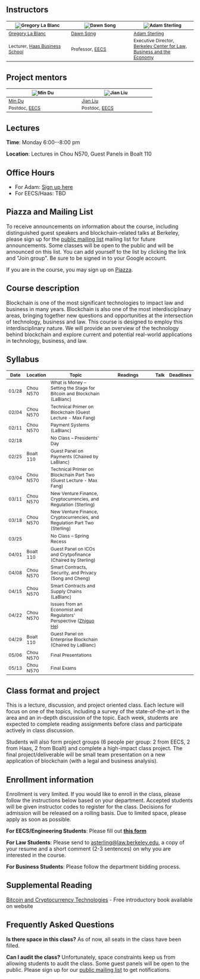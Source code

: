 ## Instructors

<table style="table-layout: fixed; font-size: 88%;">
  <thead>
    <tr>
      <th style="width: 25%;"><img src="http://facultybio.haas.berkeley.edu/wp-content/uploads/lablanc2.JPG" alt="Gregory La Blanc"></th>
      <th style="width: 25%;"><img src="https://people.eecs.berkeley.edu/~dawnsong/dawn-berkeley.jpg" alt="Dawn Song"></th>
      <th style="width: 25%;"><img src="https://www.law.berkeley.edu/wp-content/uploads/2016/10/sterling_adam_210x270-210x270.jpg" alt="Adam Sterling"></th>
    </tr>
  </thead>
  <tbody>
    <tr>
      <td><a href="http://facultybio.haas.berkeley.edu/faculty-list/lablanc-gregory/">Gregory La Blanc</a></td>
      <td><a href="https://people.eecs.berkeley.edu/~dawnsong/">Dawn Song</a></td>
      <td><a href="https://www.law.berkeley.edu/our-faculty/faculty-profiles/adam-sterling/">Adam Sterling</a></td>
    </tr>
    <tr>
      <td>Lecturer, <a href="http://haas.berkeley.edu/">Haas Business School</a></td>
      <td>Professor, <a href="https://eecs.berkeley.edu/">EECS</a></td>
      <td>Executive Director, <a href="https://www.law.berkeley.edu/research/berkeley-center-for-law-business-and-the-economy/">Berkeley Center for Law, Business and the Economy</a></td>
    </tr>
  </tbody>
</table>

## Project mentors

<table style="table-layout: fixed; font-size: 88%;">
  <thead>
    <tr>
      <th style="width: 25%;"><img src="http://www.cs.utah.edu/~mind/images/mindu.jpg" alt="Min Du"></th>
      <th style="width: 25%;"><img src="https://people.eecs.berkeley.edu/~jian.liu/images/1.jpg" alt="Jian Liu"></th>
    </tr>
  </thead>
  <tbody>
    <tr>
      <td><a href="">Min Du</a></td>
      <td><a href="https://people.eecs.berkeley.edu/~jian.liu/#">Jian Liu</a></td>    
    </tr>
    <tr>
      <td>Postdoc, <a href="https://eecs.berkeley.edu/">EECS</a></td>
      <td>Postdoc, <a href="https://eecs.berkeley.edu/">EECS</a></td>
    </tr>
  </tbody>
</table>

## Lectures

**Time**: Monday 6:00--8:00 pm

**Location**: Lectures in Chou N570, Guest Panels in Boalt 110

## Office Hours

- For Adam: [Sign up here](https://calendly.com/adam-b-sterling/adam-sterling-office-hours)
- For EECS/Haas: TBD

## Piazza and Mailing List

To receive announcements on information about the course, including distinguished guest speakers and blockchain-related talks at Berkeley, please sign up for the [public mailing list](https://groups.google.com/forum/#!forum/berkeley-blockchain) mailing list for future announcements. Some classes will be open to the public and will be announced on this list. You can add yourself to the list by clicking the link and "Join group". Be sure to be signed in to your Google account.

If you are in the course, you may sign up on [Piazza](https://piazza.com/berkeley/spring2018/cs294144).


## Course description
Blockchain is one of the most significant technologies to impact law and business in many years. Blockchain is also one of the most interdisciplinary areas, bringing together new questions and opportunities at the intersection of technology, business and law. This course is designed to employ this interdisciplinary nature. We will provide an overview of the technology behind blockchain and explore current and potential real-world applications in technology, business, and law. 

## Syllabus
<table style="table-layout: fixed; font-size: 88%;">
  <thead>
    <tr>
      <th style="width: 5%;">Date</th>
      <th style="width: 5%;">Location</th>
      <th style="width: 40%;">Topic</th>
      <th style="width: 50%;">Readings</th>
      <th style="width: 20%;">Talk</th>
      <th style="width: 10%;">Deadlines</th>
    </tr>
  </thead>
  <tbody>
    <tr>
      <td>01/28</td>
      <td>Chou N570</td>
      <td>What is Money – Setting the Stage for Bitcoin and Blockchain (LaBlanc)</td>
      <td></td>
      <td></td>
      <td></td>
    </tr>
    <tr>
      <td>02/04</td>
      <td>Chou N570</td>
      <td>Technical Primer on Blockchain (Guest Lecture - Max Fang)</td>
      <td></td>
      <td></td>
      <td></td>
    </tr>
    <tr>
      <td>02/11</td>
      <td>Chou N570</td>
      <td>Payment Systems (LaBlanc)</td>
      <td></td>
      <td></td>
      <td></td>
    </tr>
    <tr>
      <td>02/18</td>
      <td></td>
      <td>No Class – Presidents' Day</td>
      <td></td>
      <td></td>
      <td></td>
    </tr>
    <tr>
      <td>02/25</td>
      <td>Boalt 110</td>
      <td>Guest Panel on Payments (Chaired by LaBlanc)</td>
      <td></td>
      <td></td> 
      <td></td>
    </tr>
    <tr>
      <td>03/04</td>
      <td>Chou N570</td>
      <td>Technical Primer on Blockchain Part Two (Guest Lecture - Max Fang)</td>
      <td></td>
      <td></td>
      <td></td>
    </tr>
    <tr>
      <td>03/11</td>
      <td>Chou N570</td>
      <td>New Venture Finance, Cryptocurrencies, and Regulation (Sterling)</td>
      <td></td>
      <td></td>
      <td></td>
    </tr>
    <tr>
      <td>03/18</td>
      <td>Chou N570</td>
      <td>New Venture Finance, Cryptocurrencies, and Regulation Part Two (Sterling)</td>
      <td></td>
      <td></td>
      <td></td>
    </tr>
    <tr>
      <td>03/25</td>
      <td></td>
      <td>No Class – Spring Recess</td>
      <td></td>
      <td></td>
      <td></td>
    </tr>
    <tr>
      <td>04/01</td>
      <td>Boalt 110</td>
      <td>Guest Panel on ICOs and Crytpofinance (Chaired by Sterling)</td>
      <td></td>
      <td></td>
      <td></td>
    </tr>
    <tr>
      <td>04/08</td>
      <td>Chou N570</td>
      <td>Smart Contracts, Security, and Privacy (Song and Cheng)</td>
      <td></td>
      <td></td>
      <td></td>
    </tr>
    <tr>
      <td>04/15</td>
      <td>Chou N570</td>
      <td>Smart Contracts and Supply Chains (LaBlanc)</td>
      <td></td>
      <td></td>
      <td></td>
    </tr>
    <tr>
      <td>04/22</td>
      <td>Chou N570</td>
      <td>Issues from an Economist and Regulators' Perspective (<a href="http://www.zhiguohe.com">Zhiguo He</a>)</td>
      <td></td>
      <td></td>
      <td></td>
    </tr>
    <tr>
      <td>04/29</td>
      <td>Boalt 110</td>
      <td>Guest Panel on Enterprise Blockchain (Chaired by LaBlanc)</td>
      <td></td>
      <td></td>
      <td></td>
    </tr>
    <tr>
      <td>05/06</td>
      <td>Chou N570</td>
      <td>Final Presentations</td>
      <td></td>
      <td></td>
      <td></td>
    </tr>
    <tr>
      <td>05/13</td>
      <td>Chou N570</td>
      <td>Final Exams</td>
      <td></td>
      <td></td>
      <td></td>
    </tr>
    
  </tbody>
</table>


## Class format and project
This is a lecture, discussion, and project oriented class. Each lecture will focus on one of the topics, including a survey of the state-of-the-art in the area and an in-depth discussion of the topic. Each week, students are expected to complete reading assignments before class and participate actively in class discussion.

Students will also form project groups (6 people per group: 2 from EECS, 2 from Haas, 2 from Boalt) and complete a high-impact class project. The final project/deliverable will be small team presentation on a new application of blockchain (with a legal and business analysis). 

## Enrollment information

Enrollment is very limited. If you would like to enroll in the class, please follow the instructions below based on your department. Accepted students will be given instructor codes to register for the class. Decisions for admission will be released on a rolling basis. Due to limited space, please apply as soon as possible.

**For EECS/Engineering Students**: Please fill out **[this form](https://docs.google.com/forms/d/1LHvx6wTKEDsI6lq6UkJEz9Ae6FpY7Rwh_xoJsTJXzOQ)** 

**For Law Students**: Please send to [asterling@law.berkeley.edu](mailto:asterling@law.berkeley.edu), a copy of your resume and a short comment (2-3 sentences) on why you are interested in the course.

**For Business Students**: Please follow the department bidding process.

## Supplemental Reading

[Bitcoin and Cryptocurrency Technologies](http://bitcoinbook.cs.princeton.edu/) - Free introductory book available on website

## Frequently Asked Questions

**Is there space in this class?**
As of now, all seats in the class have been filled.

**Can I audit the class?**
Unfortunately, space constraints keep us from allowing students to audit the class. Some guest panels will be open to the public. Please sign up for our [public mailing list](https://groups.google.com/forum/#!forum/berkeley-blockchain) to get notifications.



